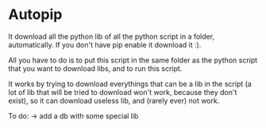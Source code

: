 # Autopip
It download all the python lib of all the python script in a folder, automatically. If you don't have pip enable it download it :).

All you have to do is to put this script in the same folder as the python script that you want to download libs, and to run this script.

It works by trying to download everythings that can be a lib in the script (a lot of lib that will be tried to download won't work, because they don't exist), so it can download useless lib, and (rarely ever) not work.


To do:
-> add a db with some special lib
